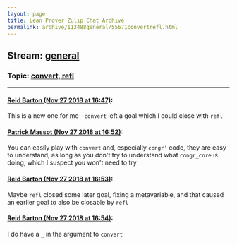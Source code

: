 ```yaml
---
layout: page
title: Lean Prover Zulip Chat Archive 
permalink: archive/113488general/55671convertrefl.html
---
```


## Stream: [general](index.html)
### Topic: [convert, refl](55671convertrefl.html)

---

#### [Reid Barton (Nov 27 2018 at 16:47)](https://leanprover.zulipchat.com/#narrow/stream/113488-general/topic/convert%2C%20refl/near/148646168):
This is a new one for me--`convert` left a goal which I could close with `refl`

#### [Patrick Massot (Nov 27 2018 at 16:52)](https://leanprover.zulipchat.com/#narrow/stream/113488-general/topic/convert%2C%20refl/near/148646555):
You can easily play with `convert` and, especially `congr'` code, they are easy to understand, as long as you don't try to understand what `congr_core` is doing, which I suspect you won't need to try

#### [Reid Barton (Nov 27 2018 at 16:53)](https://leanprover.zulipchat.com/#narrow/stream/113488-general/topic/convert%2C%20refl/near/148646599):
Maybe `refl` closed some later goal, fixing a metavariable, and that caused an earlier goal to also be closable by `refl`

#### [Reid Barton (Nov 27 2018 at 16:54)](https://leanprover.zulipchat.com/#narrow/stream/113488-general/topic/convert%2C%20refl/near/148646658):
I do have a `_` in the argument to `convert`

